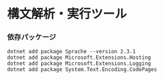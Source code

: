 
# 構文解析・実行ツール

### 依存パッケージ

```
dotnet add package Sprache --version 2.3.1
dotnet add package Microsoft.Extensions.Hosting
dotnet add package Microsoft.Extensions.Logging
dotnet add package System.Text.Encoding.CodePages
```
